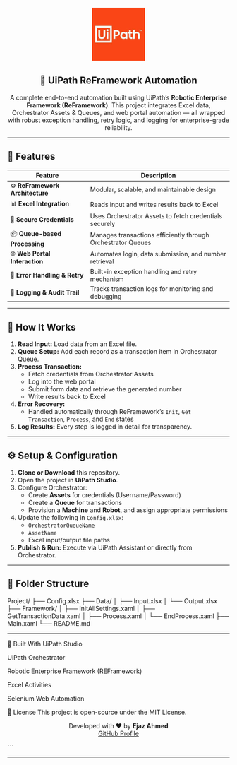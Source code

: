 
<p align="center">
  <img src="download.jfif" width="120"/>
</p>


<h2 align="center">🤖 UiPath ReFramework Automation</h2>

<p align="center">
  A complete end-to-end automation built using UiPath’s <b>Robotic Enterprise Framework (ReFramework)</b>.  
  This project integrates Excel data, Orchestrator Assets & Queues, and web portal automation — all wrapped with  
  robust exception handling, retry logic, and logging for enterprise-grade reliability.
</p>

---

## 🧰 Features

| Feature | Description |
|----------|--------------|
| ⚙️ **ReFramework Architecture** | Modular, scalable, and maintainable design |
| 📊 **Excel Integration** | Reads input and writes results back to Excel |
| 🔐 **Secure Credentials** | Uses Orchestrator Assets to fetch credentials securely |
| 📦 **Queue-based Processing** | Manages transactions efficiently through Orchestrator Queues |
| 🌐 **Web Portal Interaction** | Automates login, data submission, and number retrieval |
| 🧱 **Error Handling & Retry** | Built-in exception handling and retry mechanism |
| 📝 **Logging & Audit Trail** | Tracks transaction logs for monitoring and debugging |

---

## 🎯 How It Works

1. **Read Input:** Load data from an Excel file.  
2. **Queue Setup:** Add each record as a transaction item in Orchestrator Queue.  
3. **Process Transaction:**  
   - Fetch credentials from Orchestrator Assets  
   - Log into the web portal  
   - Submit form data and retrieve the generated number  
   - Write results back to Excel  
4. **Error Recovery:**  
   - Handled automatically through ReFramework’s `Init`, `Get Transaction`, `Process`, and `End` states  
5. **Log Results:** Every step is logged in detail for transparency.

---

## ⚙️ Setup & Configuration

1. **Clone or Download** this repository.  
2. Open the project in **UiPath Studio**.  
3. Configure Orchestrator:  
   - Create **Assets** for credentials (Username/Password)  
   - Create a **Queue** for transactions  
   - Provision a **Machine** and **Robot**, and assign appropriate permissions  
4. Update the following in `Config.xlsx`:  
   - `OrchestratorQueueName`  
   - `AssetName`  
   - Excel input/output file paths  
5. **Publish & Run:** Execute via UiPath Assistant or directly from Orchestrator.

---

## 📂 Folder Structure

Project/
├── Config.xlsx
├── Data/
│ ├── Input.xlsx
│ └── Output.xlsx
├── Framework/
│ ├── InitAllSettings.xaml
│ ├── GetTransactionData.xaml
│ ├── Process.xaml
│ └── EndProcess.xaml
├── Main.xaml
└── README.md

---

🧠 Built With
UiPath Studio

UiPath Orchestrator

Robotic Enterprise Framework (REFramework)

Excel Activities

Selenium Web Automation

📜 License
This project is open-source under the MIT License.

<p align="center"> Developed with ❤️ by <b>Ejaz Ahmed</b> <br> <a href="https://github.com/Ejaz-17">GitHub Profile</a> </p> ```

---







